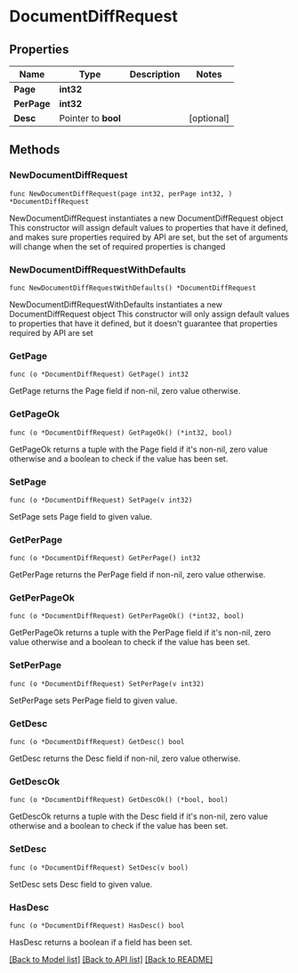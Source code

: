 # DocumentDiffRequest

## Properties

Name | Type | Description | Notes
------------ | ------------- | ------------- | -------------
**Page** | **int32** |  | 
**PerPage** | **int32** |  | 
**Desc** | Pointer to **bool** |  | [optional] 

## Methods

### NewDocumentDiffRequest

`func NewDocumentDiffRequest(page int32, perPage int32, ) *DocumentDiffRequest`

NewDocumentDiffRequest instantiates a new DocumentDiffRequest object
This constructor will assign default values to properties that have it defined,
and makes sure properties required by API are set, but the set of arguments
will change when the set of required properties is changed

### NewDocumentDiffRequestWithDefaults

`func NewDocumentDiffRequestWithDefaults() *DocumentDiffRequest`

NewDocumentDiffRequestWithDefaults instantiates a new DocumentDiffRequest object
This constructor will only assign default values to properties that have it defined,
but it doesn't guarantee that properties required by API are set

### GetPage

`func (o *DocumentDiffRequest) GetPage() int32`

GetPage returns the Page field if non-nil, zero value otherwise.

### GetPageOk

`func (o *DocumentDiffRequest) GetPageOk() (*int32, bool)`

GetPageOk returns a tuple with the Page field if it's non-nil, zero value otherwise
and a boolean to check if the value has been set.

### SetPage

`func (o *DocumentDiffRequest) SetPage(v int32)`

SetPage sets Page field to given value.


### GetPerPage

`func (o *DocumentDiffRequest) GetPerPage() int32`

GetPerPage returns the PerPage field if non-nil, zero value otherwise.

### GetPerPageOk

`func (o *DocumentDiffRequest) GetPerPageOk() (*int32, bool)`

GetPerPageOk returns a tuple with the PerPage field if it's non-nil, zero value otherwise
and a boolean to check if the value has been set.

### SetPerPage

`func (o *DocumentDiffRequest) SetPerPage(v int32)`

SetPerPage sets PerPage field to given value.


### GetDesc

`func (o *DocumentDiffRequest) GetDesc() bool`

GetDesc returns the Desc field if non-nil, zero value otherwise.

### GetDescOk

`func (o *DocumentDiffRequest) GetDescOk() (*bool, bool)`

GetDescOk returns a tuple with the Desc field if it's non-nil, zero value otherwise
and a boolean to check if the value has been set.

### SetDesc

`func (o *DocumentDiffRequest) SetDesc(v bool)`

SetDesc sets Desc field to given value.

### HasDesc

`func (o *DocumentDiffRequest) HasDesc() bool`

HasDesc returns a boolean if a field has been set.


[[Back to Model list]](../README.md#documentation-for-models) [[Back to API list]](../README.md#documentation-for-api-endpoints) [[Back to README]](../README.md)


